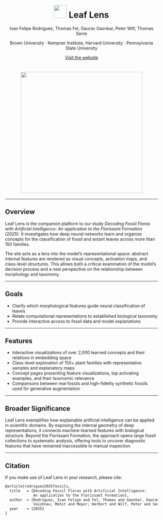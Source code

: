 <h1 align="center">
  <img src="https://fel-thomas.github.io/Leaf-Lens/assets/leaflens.png" width=42px> Leaf Lens
</h1>

<p align="center">
  Ivan Felipe Rodriguez, Thomas Fel, Gaurav Gaonkar, Peter Wilf, Thomas Serre
</p>

<p align="center">
  Brown University · Kempner Institute, Harvard University · Pennsylvania State University
</p>

<p align="center">
  <a href="https://fel-thomas.github.io/Leaf-Lens/">Visit the website</a>
</p>

<h1 align="center">
  <img src="https://github.com/serre-lab/LeafLens/blob/main/little_dico.jpg" width=400px>
</h1>

---

## Overview

Leaf Lens is the companion platform to our study *Decoding Fossil Floras with Artificial Intelligence: An application to the Florissant Formation (2025)*.
It investigates how deep neural networks learn and organize concepts for the classification of fossil and extant leaves across more than 150 families.

The site acts as a lens into the model’s representational space: abstract internal features are rendered as visual concepts, activation maps, and class-level structures. This allows both a critical examination of the model’s decision process and a new perspective on the relationship between morphology and taxonomy.

---

## Goals

- Clarify which morphological features guide neural classification of leaves
- Relate computational representations to established biological taxonomy
- Provide interactive access to fossil data and model explanations

---

## Features

- Interactive visualizations of over 2,000 learned concepts and their relations in embedding space
- Class-level exploration of 150+ plant families with representative samples and explanatory maps
- Concept pages presenting feature visualizations, top activating examples, and their taxonomic relevance
- Comparisons between real fossils and high-fidelity synthetic fossils used for generative augmentation

---

## Broader Significance

Leaf Lens exemplifies how explainable artificial intelligence can be applied in scientific domains. By exposing the internal geometry of deep representations, it connects machine-learned features with biological structure. Beyond the Florissant Formation, the approach opens large fossil collections to systematic analysis, offering tools to uncover diagnostic features that have remained inaccessible to manual inspection.

---

## Citation

If you make use of Leaf Lens in your research, please cite:

```latex
@article{rodriguez2025fossils,
  title   = {Decoding Fossil Floras with Artificial Intelligence:
             An application to the Florissant Formation},
  author  = {Rodriguez, Ivan Felipe and Fel, Thomas and Gaonkar, Gaurav and
             Vaishnav, Mohit and Meyer, Herbert and Wilf, Peter and Serre, Thomas},
  year    = {2025}
}

